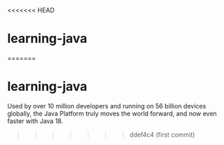 <<<<<<< HEAD
# learning-java
=======
# learning-java
Used by over 10 million developers and running on 56 billion devices globally, the Java Platform truly moves the world forward, and now even faster with Java 18.
>>>>>>> ddef4c4 (first commit)
